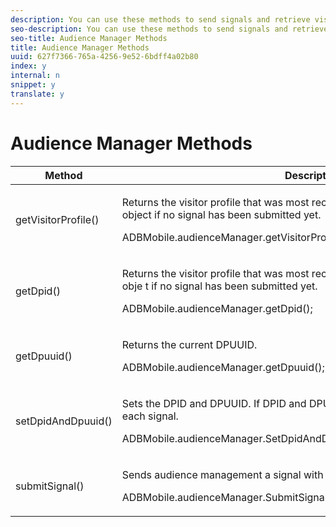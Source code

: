 ```yaml
---
description: You can use these methods to send signals and retrieve visitor segments from Audience Manager.
seo-description: You can use these methods to send signals and retrieve visitor segments from Audience Manager.
seo-title: Audience Manager Methods
title: Audience Manager Methods
uuid: 627f7366-765a-4256-9e52-6bdff4a02b80
index: y
internal: n
snippet: y
translate: y
---
```


# Audience Manager Methods



<table id="table_0DD1B40D95624AF6AB53622F8DDCDEFA"> 
 <thead> 
  <tr> 
   <th colname="col1" class="entry"> Method </th> 
   <th colname="col2" class="entry"> Description </th> 
  </tr> 
 </thead>
 <tbody> 
  <tr> 
   <td colname="col1"> <span class="codeph"> getVisitorProfile() </span> </td> 
   <td colname="col2"> <p>Returns the visitor profile that was most recently obtained. Returns an empty object if no signal has been submitted yet. </p> <p> 
     <codeblock>
       ADBMobile.audienceManager.getVisitorProfile(); 
     </codeblock> </p> </td> 
  </tr> 
  <tr> 
   <td colname="col1"> <span class="codeph"> getDpid() </span> </td> 
   <td colname="col2"> <p>Returns the visitor profile that was most recently obtained. Returns an empty obje t if no signal has been submitted yet. </p> <p> 
     <codeblock>
       ADBMobile.audienceManager.getDpid(); 
     </codeblock> </p> </td> 
  </tr> 
  <tr> 
   <td colname="col1"> <span class="codeph"> getDpuuid() </span> </td> 
   <td colname="col2"> <p>Returns the current DPUUID. </p> <p> 
     <codeblock>
       ADBMobile.audienceManager.getDpuuid(); 
     </codeblock> </p> </td> 
  </tr> 
  <tr> 
   <td colname="col1"> <span class="codeph"> setDpidAndDpuuid() </span> </td> 
   <td colname="col2"> <p>Sets the DPID and DPUUID. If DPID and DPUUID are set, they will be sent with each signal. </p> <p> 
     <codeblock>
       ADBMobile.audienceManager.SetDpidAndDpuuid("myDpid",&amp;nbsp;"myDpuuid"); 
     </codeblock> </p> </td> 
  </tr> 
  <tr> 
   <td colname="col1"> <span class="codeph"> submitSignal() </span> </td> 
   <td colname="col2"> <p>Sends audience management a signal with traits. </p> <p> 
     <codeblock>
       ADBMobile.audienceManager.SubmitSignal(); 
     </codeblock> </p> </td> 
  </tr> 
 </tbody> 
</table>

